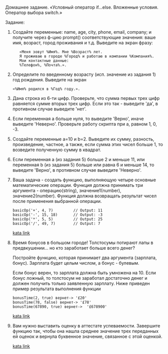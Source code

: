 Домашнее задание.
«Условный оператор if...else. Вложенные условия. Оператор
выбора switch.»

Задание:

1. Создайте переменные: name, age, city, phone, email, company; и получите через ф-цию
prompt() соответствующие значения: ваше имя, возраст, город проживания и т.д.
Выведите на экран фразу: 
    ```
       «Меня зовут %Имя%. Мне %Возраст% лет.
       Я проживаю в городе %Город% и работаю в компании %Компания%.
       Мои контактные данные:
       %Телефон%, %Почта%.».
   ```
2. Определите по введенному возрасту (исп. значение из задания 1) год рождения.
Выведите на экран 

    ```
    «%Имя% родился в %Год% году.».
    ```
3. Дана строка из 6-ти цифр. Проверьте, что сумма первых трех цифр равняется сумме
вторых трех цифр. Если это так - выведите 'да', в противном случае выведите 'нет'.

4. Если переменная a больше нуля, то выведите 'Верно', иначе выведите 'Неверно'.
Проверьте работу скрипта при a, равном 1, 0, -3.

5. Создайте переменные a=10 и b=2. Выведите их сумму, разность, произведение,
частное, а также, если сумма этих чисел больше 1, то возведите полученную сумму в
квадрат.

6. Если переменная a (из задания 5) больше 2 и меньше 11, или переменная b (из задания 5) больше или равна 6 и меньше 14, то выведите 'Верно', в противном случае выведите
'Неверно'.

7. Ваша задача - создать функцию, выполняющую четыре основные математические операции.
   Функция должна принимать три аргумента - операцию(string), значение1(number), значение2(number).
   Функция должна возвращать результат чисел после применения выбранной операции.
   ```
   basicOp('+', 4, 7)         // Output: 11
   basicOp('-', 15, 18)       // Output: -3
   basicOp('*', 5, 5)         // Output: 25
   basicOp('/', 49, 7)        // Output: 7
    ```
    [kata link](https://www.codewars.com/kata/57356c55867b9b7a60000bd7/train/javascript)
8. Время бонусов в большом городе! Толстосумы потирают лапы в предвкушении... но кто заработает больше всего денег?
   
   Постройте функцию, которая принимает два аргумента (зарплата, бонус). Зарплата будет целым числом, а бонус - булевым.
   
   Если бонус верен, то зарплата должна быть умножена на 10. 
   Если бонус ложный, то толстосум не заработал достаточно денег и должен получить только заявленную зарплату.
   Ниже приведен пример результата выполнения функции
   ```
   bonusTime(2, true) вернет-> '£20'
   bonusTime(78, false) вернет-> '£78'
   bonusTime(67890, true) вернет->  '£678900'
   ```
    [kata link](https://www.codewars.com/kata/56f6ad906b88de513f000d96/train/javascript)
9. Вам нужно выставить оценку в аттестате успеваемости. 
    Завершите функцию так, чтобы она нашла среднее значение трех переданных ей оценок и вернула буквенное значение, связанное с этой оценкой.
   
    [kata link](https://www.codewars.com/kata/55cbd4ba903825f7970000f5/train/javascript)
